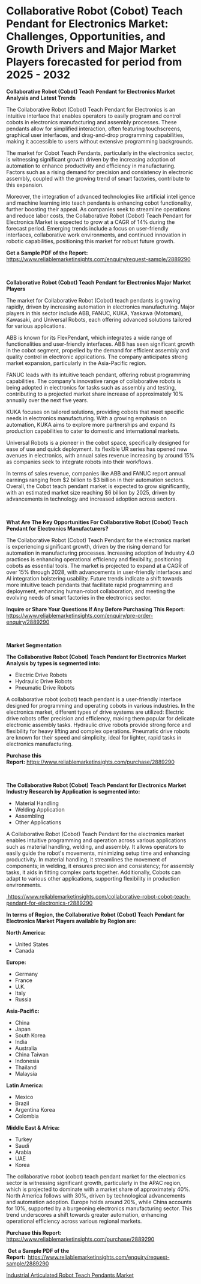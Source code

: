 <p><h1>Collaborative Robot (Cobot) Teach Pendant for Electronics Market: Challenges, Opportunities, and Growth Drivers and Major Market Players forecasted for period from 2025 - 2032</h1></p><p><strong>Collaborative Robot (Cobot) Teach Pendant for Electronics Market Analysis and Latest Trends</strong></p>
<p><p>The Collaborative Robot (Cobot) Teach Pendant for Electronics is an intuitive interface that enables operators to easily program and control cobots in electronics manufacturing and assembly processes. These pendants allow for simplified interaction, often featuring touchscreens, graphical user interfaces, and drag-and-drop programming capabilities, making it accessible to users without extensive programming backgrounds.</p><p>The market for Cobot Teach Pendants, particularly in the electronics sector, is witnessing significant growth driven by the increasing adoption of automation to enhance productivity and efficiency in manufacturing. Factors such as a rising demand for precision and consistency in electronic assembly, coupled with the growing trend of smart factories, contribute to this expansion. </p><p>Moreover, the integration of advanced technologies like artificial intelligence and machine learning into teach pendants is enhancing cobot functionality, further boosting their appeal. As companies seek to streamline operations and reduce labor costs, the Collaborative Robot (Cobot) Teach Pendant for Electronics Market is expected to grow at a CAGR of 14% during the forecast period. Emerging trends include a focus on user-friendly interfaces, collaborative work environments, and continued innovation in robotic capabilities, positioning this market for robust future growth.</p></p>
<p><strong>Get a Sample PDF of the Report:&nbsp;</strong> <a href="https://www.reliablemarketinsights.com/enquiry/request-sample/2889290?utm_campaign=2563&utm_medium=2&utm_source=Github&utm_content=ia&utm_term=14032025&utm_id=collaborative-robot-cobot-teach-pendant-for-electronics">https://www.reliablemarketinsights.com/enquiry/request-sample/2889290</a></p>
<p>&nbsp;</p>
<p><strong>Collaborative Robot (Cobot) Teach Pendant for Electronics Major Market Players</strong></p>
<p><p>The market for Collaborative Robot (Cobot) teach pendants is growing rapidly, driven by increasing automation in electronics manufacturing. Major players in this sector include ABB, FANUC, KUKA, Yaskawa (Motoman), Kawasaki, and Universal Robots, each offering advanced solutions tailored for various applications.</p><p>ABB is known for its FlexPendant, which integrates a wide range of functionalities and user-friendly interfaces. ABB has seen significant growth in the cobot segment, propelled by the demand for efficient assembly and quality control in electronic applications. The company anticipates strong market expansion, particularly in the Asia-Pacific region.</p><p>FANUC leads with its intuitive teach pendant, offering robust programming capabilities. The company's innovative range of collaborative robots is being adopted in electronics for tasks such as assembly and testing, contributing to a projected market share increase of approximately 10% annually over the next five years. </p><p>KUKA focuses on tailored solutions, providing cobots that meet specific needs in electronics manufacturing. With a growing emphasis on automation, KUKA aims to explore more partnerships and expand its production capabilities to cater to domestic and international markets.</p><p>Universal Robots is a pioneer in the cobot space, specifically designed for ease of use and quick deployment. Its flexible UR series has opened new avenues in electronics, with annual sales revenue increasing by around 15% as companies seek to integrate robots into their workflows. </p><p>In terms of sales revenue, companies like ABB and FANUC report annual earnings ranging from $2 billion to $3 billion in their automation sectors. Overall, the Cobot teach pendant market is expected to grow significantly, with an estimated market size reaching $6 billion by 2025, driven by advancements in technology and increased adoption across sectors.</p></p>
<p>&nbsp;</p>
<p><strong>What Are The Key Opportunities For Collaborative Robot (Cobot) Teach Pendant for Electronics Manufacturers?</strong></p>
<p><p>The Collaborative Robot (Cobot) Teach Pendant for the electronics market is experiencing significant growth, driven by the rising demand for automation in manufacturing processes. Increasing adoption of Industry 4.0 practices is enhancing operational efficiency and flexibility, positioning cobots as essential tools. The market is projected to expand at a CAGR of over 15% through 2028, with advancements in user-friendly interfaces and AI integration bolstering usability. Future trends indicate a shift towards more intuitive teach pendants that facilitate rapid programming and deployment, enhancing human-robot collaboration, and meeting the evolving needs of smart factories in the electronics sector.</p></p>
<p><strong>Inquire or Share Your Questions If Any Before Purchasing This Report:</strong> <a href="https://www.reliablemarketinsights.com/enquiry/pre-order-enquiry/2889290?utm_campaign=2563&utm_medium=2&utm_source=Github&utm_content=ia&utm_term=14032025&utm_id=collaborative-robot-cobot-teach-pendant-for-electronics">https://www.reliablemarketinsights.com/enquiry/pre-order-enquiry/2889290</a></p>
<p>&nbsp;</p>
<p><strong>Market Segmentation</strong></p>
<p><strong>The Collaborative Robot (Cobot) Teach Pendant for Electronics Market Analysis by types is segmented into:</strong></p>
<p><ul><li>Electric Drive Robots</li><li>Hydraulic Drive Robots</li><li>Pneumatic Drive Robots</li></ul></p>
<p><p>A collaborative robot (cobot) teach pendant is a user-friendly interface designed for programming and operating cobots in various industries. In the electronics market, different types of drive systems are utilized: Electric drive robots offer precision and efficiency, making them popular for delicate electronic assembly tasks. Hydraulic drive robots provide strong force and flexibility for heavy lifting and complex operations. Pneumatic drive robots are known for their speed and simplicity, ideal for lighter, rapid tasks in electronics manufacturing.</p></p>
<p><strong>Purchase this Report:&nbsp;</strong><a href="https://www.reliablemarketinsights.com/purchase/2889290?utm_campaign=2563&utm_medium=2&utm_source=Github&utm_content=ia&utm_term=14032025&utm_id=collaborative-robot-cobot-teach-pendant-for-electronics">https://www.reliablemarketinsights.com/purchase/2889290</a></p>
<p>&nbsp;</p>
<p><strong>The Collaborative Robot (Cobot) Teach Pendant for Electronics Market Industry Research by Application is segmented into:</strong></p>
<p><ul><li>Material Handling</li><li>Welding Application</li><li>Assembling</li><li>Other Applications</li></ul></p>
<p><p>A Collaborative Robot (Cobot) Teach Pendant for the electronics market enables intuitive programming and operation across various applications such as material handling, welding, and assembly. It allows operators to easily guide the robot's movements, minimizing setup time and enhancing productivity. In material handling, it streamlines the movement of components; in welding, it ensures precision and consistency; for assembly tasks, it aids in fitting complex parts together. Additionally, Cobots can adapt to various other applications, supporting flexibility in production environments.</p></p>
<p><a href="https://www.reliablemarketinsights.com/collaborative-robot-cobot-teach-pendant-for-electronics-r2889290?utm_campaign=2563&utm_medium=2&utm_source=Github&utm_content=ia&utm_term=14032025&utm_id=collaborative-robot-cobot-teach-pendant-for-electronics">&nbsp;https://www.reliablemarketinsights.com/collaborative-robot-cobot-teach-pendant-for-electronics-r2889290</a></p>
<p><strong>In terms of Region, the Collaborative Robot (Cobot) Teach Pendant for Electronics Market Players available by Region are:</strong></p>
<p>
    <p> <strong> North America: </strong>
        <ul>
            <li>United States</li>
            <li>Canada</li>
        </ul>
        </p> 
    <p> <strong> Europe: </strong>
        <ul>
            <li>Germany</li>
            <li>France</li>
            <li>U.K.</li>
            <li>Italy</li>
            <li>Russia</li>
        </ul>
        </p> 
    <p> <strong> Asia-Pacific: </strong>
        <ul>
            <li>China</li>
            <li>Japan</li>
            <li>South Korea</li>
            <li>India</li>
            <li>Australia</li>
            <li>China Taiwan</li>
            <li>Indonesia</li>
            <li>Thailand</li>
            <li>Malaysia</li>
        </ul>
        </p> 
    <p> <strong> Latin America: </strong>
        <ul>
            <li>Mexico</li>
            <li>Brazil</li>
            <li>Argentina Korea</li>
            <li>Colombia</li>
        </ul>
        </p> 
    <p> <strong> Middle East & Africa: </strong>
        <ul>
            <li>Turkey</li>
            <li>Saudi</li>
            <li>Arabia</li>
            <li>UAE</li>
            <li>Korea</li>
        </ul>
    </p>
    </p>
<p><p>The collaborative robot (cobot) teach pendant market for the electronics sector is witnessing significant growth, particularly in the APAC region, which is projected to dominate with a market share of approximately 40%. North America follows with 30%, driven by technological advancements and automation adoption. Europe holds around 20%, while China accounts for 10%, supported by a burgeoning electronics manufacturing sector. This trend underscores a shift towards greater automation, enhancing operational efficiency across various regional markets.</p></p>
<p><strong>Purchase this Report: </strong><a href="https://www.reliablemarketinsights.com/purchase/2889290?utm_campaign=2563&utm_medium=2&utm_source=Github&utm_content=ia&utm_term=14032025&utm_id=collaborative-robot-cobot-teach-pendant-for-electronics">https://www.reliablemarketinsights.com/purchase/2889290</a></p>
<p>&nbsp;<strong>Get a Sample PDF of the Report:&nbsp;&nbsp;</strong><a href="https://www.reliablemarketinsights.com/enquiry/request-sample/2889290?utm_campaign=2563&utm_medium=2&utm_source=Github&utm_content=ia&utm_term=14032025&utm_id=collaborative-robot-cobot-teach-pendant-for-electronics">https://www.reliablemarketinsights.com/enquiry/request-sample/2889290</a></p>
<p><strong></strong></p>
<p><p><a href="https://github.com/lisaeichler20775/Market-Research-Report-List-1/blob/main/industrial-articulated-robot-teach-pendants-market.md?utm_campaign=2563&utm_medium=2&utm_source=Github&utm_content=ia&utm_term=14032025&utm_id=collaborative-robot-cobot-teach-pendant-for-electronics">Industrial Articulated Robot Teach Pendants Market</a></p></p>
